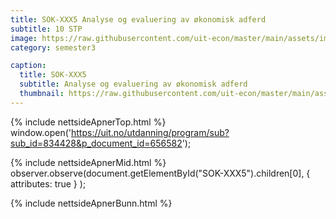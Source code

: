 ```yaml
---
title: SOK-XXX5 Analyse og evaluering av økonomisk adferd
subtitle: 10 STP
image: https://raw.githubusercontent.com/uit-econ/master/main/assets/img/SOK-XXX5.png
category: semester3

caption:
  title: SOK-XXX5 
  subtitle: Analyse og evaluering av økonomisk adferd
  thumbnail: https://raw.githubusercontent.com/uit-econ/master/main/assets/img/SOK-XXX5.png
---
```



{% include nettsideApnerTop.html %}
window.open('https://uit.no/utdanning/program/sub?sub_id=834428&p_document_id=656582');

{% include nettsideApnerMid.html %} 
observer.observe(document.getElementById("SOK-XXX5").children[0], { attributes: true } );

{% include nettsideApnerBunn.html %}
